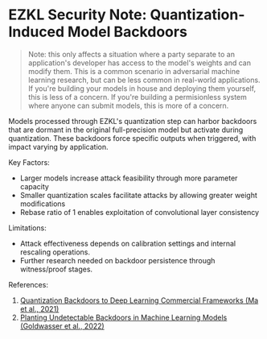 # EZKL Security Note: Quantization-Induced Model Backdoors

> Note: this only affects a situation where a party separate to an application's developer has access to the model's weights and can modify them. This is a common scenario in adversarial machine learning research, but can be less common in real-world applications. If you're building your models in house and deploying them yourself, this is less of a concern. If you're building a permisionless system where anyone can submit models, this is more of a concern.

Models processed through EZKL's quantization step can harbor backdoors that are dormant in the original full-precision model but activate during quantization. These backdoors force specific outputs when triggered, with impact varying by application.

Key Factors:

- Larger models increase attack feasibility through more parameter capacity
- Smaller quantization scales facilitate attacks by allowing greater weight modifications
- Rebase ratio of 1 enables exploitation of convolutional layer consistency

Limitations: 

- Attack effectiveness depends on calibration settings and internal rescaling operations. 
- Further research needed on backdoor persistence through witness/proof stages.

References:

1. [Quantization Backdoors to Deep Learning Commercial Frameworks (Ma et al., 2021)](https://arxiv.org/abs/2108.09187)
2. [Planting Undetectable Backdoors in Machine Learning Models (Goldwasser et al., 2022)](https://arxiv.org/abs/2204.06974)